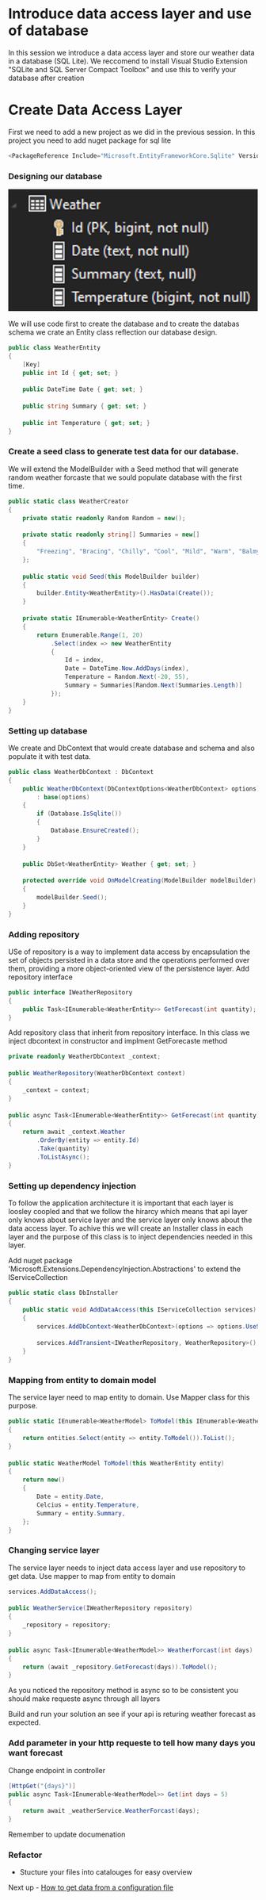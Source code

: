 # Introduce data access layer and use of database
In this session we introduce a data access layer and store our weather data in a database (SQL Lite).
We reccomend to install Visual Studio Extension "SQLite and SQL Server Compact Toolbox" and use this to verify your database after creation

# Create Data Access Layer
First we need to add a new project as we did in the previous session.
In this project you need to add nuget package for sql lite 
```C#
<PackageReference Include="Microsoft.EntityFrameworkCore.Sqlite" Version="5.0.9" />
```

### Designing our database
![customized api](database.PNG)

We will use code first to create the database and to create the databas schema we crate an Entity class reflection our database design.
```C#
public class WeatherEntity
{
    [Key]
    public int Id { get; set; }

    public DateTime Date { get; set; }

    public string Summary { get; set; }

    public int Temperature { get; set; }
}
```
### Create a seed class to generate test data for our database.
We will extend the ModelBuilder with a Seed method that will generate random weather forcaste that we sould populate database with the first time.
```C#
public static class WeatherCreator
{
    private static readonly Random Random = new();

    private static readonly string[] Summaries = new[]
    {
        "Freezing", "Bracing", "Chilly", "Cool", "Mild", "Warm", "Balmy", "Hot", "Sweltering", "Scorching"
    };

    public static void Seed(this ModelBuilder builder)
    {
        builder.Entity<WeatherEntity>().HasData(Create());
    }

    private static IEnumerable<WeatherEntity> Create()
    {
        return Enumerable.Range(1, 20)
            .Select(index => new WeatherEntity
            {
                Id = index,
                Date = DateTime.Now.AddDays(index),
                Temperature = Random.Next(-20, 55),
                Summary = Summaries[Random.Next(Summaries.Length)]
            });
    }
}
```
### Setting up database
We create and DbContext that would create database and schema and also populate it with test data.
```C#
public class WeatherDbContext : DbContext
{
    public WeatherDbContext(DbContextOptions<WeatherDbContext> options) 
        : base(options)
    {
        if (Database.IsSqlite())
        {
            Database.EnsureCreated();
        }
    }

    public DbSet<WeatherEntity> Weather { get; set; }

    protected override void OnModelCreating(ModelBuilder modelBuilder)
    {
        modelBuilder.Seed();
    }
}
```
### Adding repository
USe of repository is a way to implement data access by encapsulation the set of objects persisted in a data store and the operations performed over them, providing a more object-oriented view of the persistence layer.
Add repository interface
```C#
public interface IWeatherRepository
{
    public Task<IEnumerable<WeatherEntity>> GetForecast(int quantity);
}
```
Add repository class that inherit from repository interface.
In this class we inject dbcontext in constructor and implment GetForecaste method
```C#
private readonly WeatherDbContext _context;

public WeatherRepository(WeatherDbContext context)
{
    _context = context;
}

public async Task<IEnumerable<WeatherEntity>> GetForecast(int quantity)
{
    return await _context.Weather
        .OrderBy(entity => entity.Id)
        .Take(quantity)
        .ToListAsync();
}
```

### Setting up dependency injection 
To follow the application architecture it is important that each layer is loosley coopled and that we follow the hirarcy 
which means that api layer only knows about service layer and the service layer only knows about the data access layer.
To achive this we will create an Installer class in each layer and the purpose of this class is to inject dependencies needed
in this layer. 

Add nuget package 'Microsoft.Extensions.DependencyInjection.Abstractions' to extend the IServiceCollection
```C#
public static class DbInstaller
{
    public static void AddDataAccess(this IServiceCollection services)
    {
        services.AddDbContext<WeatherDbContext>(options => options.UseSqlite("Data source=weather.db"));

        services.AddTransient<IWeatherRepository, WeatherRepository>();
    }
}
```
### Mapping from entity to domain model
The service layer need to map entity to domain. Use Mapper class for this purpose.
```C#
public static IEnumerable<WeatherModel> ToModel(this IEnumerable<WeatherEntity> entities)
{
    return entities.Select(entity => entity.ToModel()).ToList();
}

public static WeatherModel ToModel(this WeatherEntity entity)
{
    return new()
    {
        Date = entity.Date,
        Celcius = entity.Temperature,
        Summary = entity.Summary,
    };
}
```
### Changing service layer
The service layer needs to inject data access layer and use repository to get data.
Use mapper to map from entity to domain
```C#
services.AddDataAccess();

public WeatherService(IWeatherRepository repository)
{
    _repository = repository;
}

public async Task<IEnumerable<WeatherModel>> WeatherForcast(int days)
{
    return (await _repository.GetForecast(days)).ToModel();
}

```
As you noticed the repository method is async so to be consistent you should make requeste async through all layers

Build and run your solution an see if your api is returing weather forecast as expected.

### Add parameter in your http requeste to tell how many days you want forecast
Change endpoint in controller
```C#
[HttpGet("{days}")]
public async Task<IEnumerable<WeatherModel>> Get(int days = 5)
{
    return await _weatherService.WeatherForcast(days);
}
```
Remember to update documenation
### Refactor
- Stucture your files into catalouges for easy overview

Next up - [How to get data from a configuration file](04-configuration.md)
